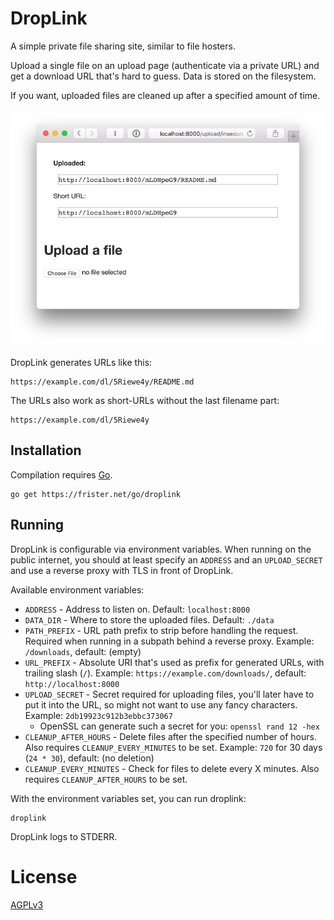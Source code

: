 # DropLink

A simple private file sharing site, similar to file hosters.

Upload a single file on an upload page (authenticate via a private URL) and get a download URL that's hard to guess. Data is stored on the filesystem.

If you want, uploaded files are cleaned up after a specified amount of time.

![Screenshot after upload](doc/screenshot.png)

DropLink generates URLs like this:

    https://example.com/dl/5Riewe4y/README.md

The URLs also work as short-URLs without the last filename part:

    https://example.com/dl/5Riewe4y

## Installation

Compilation requires [Go](https://golang.org).

    go get https://frister.net/go/droplink

## Running

DropLink is configurable via environment variables. When running on the public internet, you should at least specify an `ADDRESS` and an `UPLOAD_SECRET` and use a reverse proxy with TLS in front of DropLink.

Available environment variables:

* `ADDRESS` - Address to listen on. Default: `localhost:8000`
* `DATA_DIR` - Where to store the uploaded files. Default: `./data`
* `PATH_PREFIX` - URL path prefix to strip before handling the request. Required when running in a subpath behind a reverse proxy. Example: `/downloads`, default: (empty)
* `URL_PREFIX` - Absolute URI that's used as prefix for generated URLs, with trailing slash (`/`). Example: `https://example.com/downloads/`, default: `http://localhost:8000`
* `UPLOAD_SECRET` - Secret required for uploading files, you'll later have to put it into the URL, so might not want to use any fancy characters. Example: `2db19923c912b3ebbc373067`
    *  OpenSSL can generate such a secret for you: `openssl rand 12 -hex`
* `CLEANUP_AFTER_HOURS` - Delete files after the specified number of hours. Also requires `CLEANUP_EVERY_MINUTES` to be set. Example: `720` for 30 days (`24 * 30`), default: (no deletion)
* `CLEANUP_EVERY_MINUTES` - Check for files to delete every X minutes. Also requires `CLEANUP_AFTER_HOURS` to be set.

With the environment variables set, you can run droplink:

    droplink

DropLink logs to STDERR.

# License

[AGPLv3](LICENSE)
